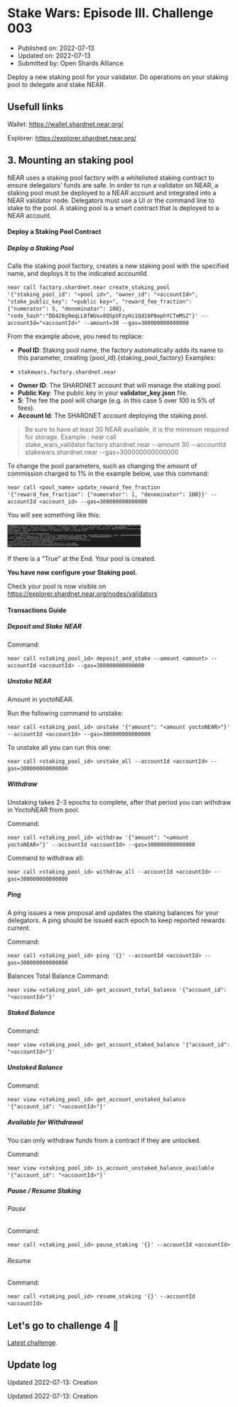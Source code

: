 # Stake Wars: Episode III. Challenge 003
* Published on: 2022-07-13
* Updated on: 2022-07-13
* Submitted by: Open Shards Alliance

Deploy a new staking pool for your validator. Do operations on your staking pool to delegate and stake NEAR.


## Usefull links

Wallet: https://wallet.shardnet.near.org/

Explorer: https://explorer.shardnet.near.org/ 



## 3. Mounting an staking pool

NEAR uses a staking pool factory with a whitelisted staking contract to ensure delegators’ funds are safe. In order to run a validator on NEAR, a staking pool must be deployed to a NEAR account and integrated into a NEAR validator node. Delegators must use a UI or the command line to stake to the pool. A staking pool is a smart contract that is deployed to a NEAR account.

#### Deploy a Staking Pool Contract
##### Deploy a Staking Pool
Calls the staking pool factory, creates a new staking pool with the specified name, and deploys it to the indicated accountId.

```
near call factory.shardnet.near create_staking_pool '{"staking_pool_id": "<pool id>", "owner_id": "<accountId>", "stake_public_key": "<public key>", "reward_fee_fraction": {"numerator": 5, "denominator": 100}, "code_hash":"DD428g9eqLL8fWUxv8QSpVFzyHi1Qd16P8ephYCTmMSZ"}' --accountId="<accountId>" --amount=30 --gas=300000000000000
```

From the example above, you need to replace:

* **Pool ID**: Staking pool name, the factory automatically adds its name to this parameter, creating {pool_id}.{staking_pool_factory}
Examples:   

- `stakewars.factory.shardnet.near`

* **Owner ID**: The SHARDNET account that will manage the staking pool.
* **Public Key**: The public key in your **validator_key.json** file.
* **5**: The fee the pool will charge (e.g. in this case 5 over 100 is 5% of fees).
* **Account Id**: The SHARDNET account deploying the staking pool.

> Be sure to have at least 30 NEAR available, it is the minimum required for storage.
Example : near call stake_wars_validator.factory.shardnet.near --amount 30 --accountId stakewars.shardnet.near --gas=300000000000000


To change the pool parameters, such as changing the amount of commission charged to 1% in the example below, use this command:
```
near call <pool_name> update_reward_fee_fraction '{"reward_fee_fraction": {"numerator": 1, "denominator": 100}}' --accountId <account_id> --gas=300000000000000
```


You will see something like this:

![img](./images/pool.png)

If there is a “True” at the End. Your pool is created.

**You have now configure your Staking pool.**

Check your pool is now visible on https://explorer.shardnet.near.org/nodes/validators


#### Transactions Guide
##### Deposit and Stake NEAR

Command:
```
near call <staking_pool_id> deposit_and_stake --amount <amount> --accountId <accountId> --gas=300000000000000
```
##### Unstake NEAR
Amount in yoctoNEAR.

Run the following command to unstake:
```
near call <staking_pool_id> unstake '{"amount": "<amount yoctoNEAR>"}' --accountId <accountId> --gas=300000000000000
```
To unstake all you can run this one:
```
near call <staking_pool_id> unstake_all --accountId <accountId> --gas=300000000000000
```
##### Withdraw

Unstaking takes 2-3 epochs to complete, after that period you can withdraw in YoctoNEAR from pool.

Command:
```
near call <staking_pool_id> withdraw '{"amount": "<amount yoctoNEAR>"}' --accountId <accountId> --gas=300000000000000
```
Command to withdraw all:
```
near call <staking_pool_id> withdraw_all --accountId <accountId> --gas=300000000000000
```

##### Ping
A ping issues a new proposal and updates the staking balances for your delegators. A ping should be issued each epoch to keep reported rewards current.

Command:
```
near call <staking_pool_id> ping '{}' --accountId <accountId> --gas=300000000000000
```
Balances
Total Balance
Command:
```
near view <staking_pool_id> get_account_total_balance '{"account_id": "<accountId>"}'
```
##### Staked Balance
Command:
```
near view <staking_pool_id> get_account_staked_balance '{"account_id": "<accountId>"}'
```
##### Unstaked Balance
Command:
```
near view <staking_pool_id> get_account_unstaked_balance '{"account_id": "<accountId>"}'
```
##### Available for Withdrawal
You can only withdraw funds from a contract if they are unlocked.

Command:
```
near view <staking_pool_id> is_account_unstaked_balance_available '{"account_id": "<accountId>"}'
```
##### Pause / Resume Staking
###### Pause
Command:
```
near call <staking_pool_id> pause_staking '{}' --accountId <accountId>
```
###### Resume
Command:
```
near call <staking_pool_id> resume_staking '{}' --accountId <accountId>
```

## Let's go to challenge 4 🚀

[Latest challenge](./004.md).

## Update log

Updated 2022-07-13: Creation

Updated 2022-07-13: Creation
